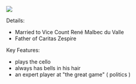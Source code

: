 ![](../assets/a8818be0aa7c219707f66f10e086977f.png)

Details:
- Married to Vice Count René Malbec du Valle
- Father of Caritas Zespire


Key Features:
- plays the cello
- always has bells in his hair
- an expert player at "the great game" ( politics )